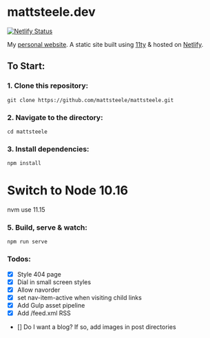 # mattsteele.dev

[![Netlify Status](https://api.netlify.com/api/v1/badges/21825428-ad07-4f65-b2a0-fd72783f8747/deploy-status)](https://app.netlify.com/sites/peaceful-albattani-1d96dc/deploys)

My [personal website](https://mattsteele.dev). A static site built using [11ty](https://github.com/11ty/eleventy) &amp; hosted on [Netlify](https://netlify.com/).


## To Start:

### 1. Clone this repository:

```
git clone https://github.com/mattsteele/mattsteele.git
```


### 2. Navigate to the directory:

```
cd mattsteele
```

### 3. Install dependencies:

```
npm install
```

# Switch to Node 10.16
nvm use 11.15


### 5. Build, serve & watch:

```
npm run serve
```

### Todos:
- [x] Style 404 page
- [x] Dial in small screen styles
- [x] Allow navorder
- [x] set nav-item-active when visiting child links
- [x] Add Gulp asset pipeline
- [x] Add /feed.xml RSS
- [] Do I want a blog? If so, add images in post directories
